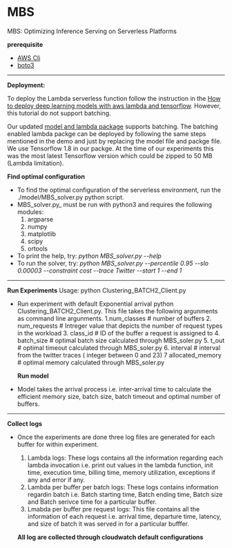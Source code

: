 
# MBS
MBS: Optimizing Inference Serving on Serverless Platforms

**prerequisite**

- [AWS  Cli](https://aws.amazon.com/cli/)
- [boto3](https://boto3.amazonaws.com/v1/documentation/api/latest/index.html)

---
**Deployment:**

To deploy the Lambda serverless function follow the instruction in the [How to deploy deep learning models with aws lambda and tensorflow](https://aws.amazon.com/blogs/machine-learning/how-to-deploy-deep-learning-models-with-aws-lambda-and-tensorflow/). However, this tutorial do not support batching.


Our updated [model and lambda package](https://drive.google.com/drive/folders/1R5eJ-dQZDmTU45-YBj1CJyiYWsExTWvN?usp=sharing) supports batching. The batching enabled lambda packge can be deployed by following the same steps mentioned in the demo and just by replacing the model file and packge file. We use Tensorflow 1.8 in our packge. At the time of our experiments this was the most latest Tensorflow version which could be zipped to 50 MB (Lambda limitation). 

**Find optimal configuration**
- To find the optimal configuration of the serverless environment, run the ./model/MBS_solver.py python script.
- MBS_solver.py_ must be run with python3 and requires the following modules:
   1. argparse
   2. numpy
   3. matplotlib
   4. scipy
   5. ortools
- To print the help, try: _python MBS_solver.py --help_
- To run the solver, try: _python MBS_solver.py  --percentile 0.95 --slo 0.00003 --constraint cost --trace Twitter --start 1 --end 1_
---

**Run Experiments**
Usage:
python Clustering_BATCH2_Client.py
- Run experiment with default  Exponential arrival python Clustering_BATCH2_Client.py. This file takes the following argunments as command line argunments.
    1.num_classes # number of buffers
    2. num_requests # Intreger value that depicts the number of request types in the workload
    3. class_id # ID of the buffer a request is assigned to
    4. batch_size # optimal batch size calculated through MBS_soler.py
    5. t_out # optimal timeout calculated through MBS_soler.py
    6. interval # interval from the twitter traces ( integer between 0 and 23)
    7 allocated_memory # optimal memory calculated through MBS_soler.py
    
    **Run model**
- Model takes the arrival process i.e. inter-arrival time to calculate the efficient memory size, batch size, batch timeout and optimal number of buffers. 
-----
**Collect logs**
- Once the experiments are done three log files are generated for each buffer for within experiment.
  1. Lambda logs: These logs contains all the information regarding each lambda invocation i.e. print out values in the lambda function, init time, execution time, billing time, memory utilization, exceptions if any and error if any.
  2. Lambda per buffer per batch logs: These logs contains information regardin batch i.e. Batch starting time, Batch ending time, Batch size and Batch serivce time for a particular buffer.
  3. Lmabda per buffer pre request logs: This file contains all the information of each request i.e. arrival time, departure time, latency, and size of batch it was served in for a particular bufffer.
  
  
  **All log are collected through cloudwatch default configurations**
